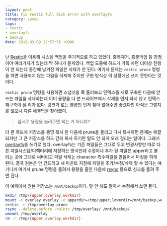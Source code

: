 ```yaml
---
layout: post
title: Fix restic full disk error with overlayfs
category: sysop
tags:
- restic
- overlayfs
- backup
date: 2019-03-09 12:57:55 +0900
---
```


난 [Restic][]을 이용해 시스템 백업을 주기적으로 하고 있었다. 중복제거, 증분백업 등 장점이야 여러가지가 있는데 딱 하나가 문제였다. 백업 도중에 하드가 가득 차면 더이상 진행이 안 되는데 중간에 남겨진 파일은 삭제가 안 된다. 여기서 문제는 `restic prune` 명령을 하면 사용되지 않는 파일을 삭제해 주지만 구현 방식상 이 상황에선 쓰지 못한다는 것이다.

`restic prune` 명령을 사용하면 스냅샷을 쭉 둘러보고 인덱스를 새로 구축한 다음에 안 쓰는 파일을 삭제하는데 이미 용량을 다 쓴 드라이브에서 삭제를 먼저 하지 않고 인덱스 재구축이 될 리가 없다. 링크가 없는 블롭만 먼저 찾아 없애주면 좋겠다만 아직은 그렇지를 않으니 다른 해결법을 찾아봤다.

> 임시로 용량을 늘려주면 되는 거 아니야?

더 큰 하드에 저장소를 몽땅 복사 한 다음에 prune을 돌리고 다시 복사하면 문제는 해결 되지만 그 큰 저장소를 하드 간에 복사 하기란 말도 안 되게 오래 걸리는 일이다. 그래서 [overlayfs][]를 쓰기로 했다.
overlayfs는 기존 파일들은 그대로 두고 변경사항만 따로 다른 파일시스템/디렉터리에 저장하는 방식인데 수정이나 추가 된 파일은 upper라고 불리는 곳에 그대로 써버리고 파일 삭제는 character 특수파일을 만들어서 마킹을 하게 된다. 결국 원본은 안 건드리고 새 마운트 지점에 파일을 추가/수정/삭제 할 수 있다는 얘기니까 여기서 prune 명령을 돌려서 용량을 줄인 다음에 [rsync][] 등으로 싱크를 돌려 주면 된다.

이 예제에서 원본 저장소는 `/mnt/backup`이다. 말 안 해도 알아서 수정해서 쓰면 된다.

```sh
mkdir /tmp/{upper,overlay,workdir}
mount -t overlay overlay -o upperdir=/tmp/upper,lowerdir=/mnt/backup,workdir=/tmp/workdir /tmp/overlay
restic -r /tmp/overlay prune
rsync --delete-before -rulHtv /tmp/overlay/ /mnt/backup/
umount /tmp/overlay
rm -r /tmp/{upper,overlay,workdir}
```

[Restic]: https://restic.net/
[overlayfs]: https://wiki.archlinux.org/index.php/Overlay_filesystem
[rsync]: https://wiki.archlinux.org/index.php/rsync
